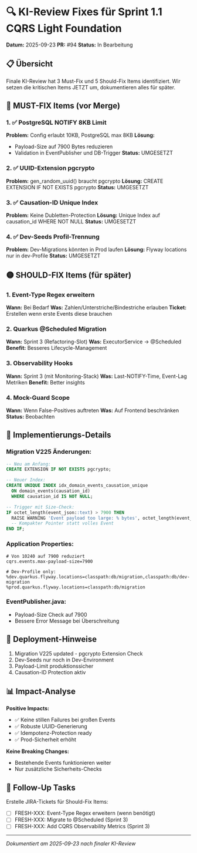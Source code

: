 # 🔍 KI-Review Fixes für Sprint 1.1 CQRS Light Foundation

**Datum:** 2025-09-23
**PR:** #94
**Status:** In Bearbeitung

## 📋 Übersicht

Finale KI-Review hat 3 Must-Fix und 5 Should-Fix Items identifiziert.
Wir setzen die kritischen Items JETZT um, dokumentieren alles für später.

## 🔴 MUST-FIX Items (vor Merge)

### 1. ✅ PostgreSQL NOTIFY 8KB Limit
**Problem:** Config erlaubt 10KB, PostgreSQL max 8KB
**Lösung:**
- Payload-Size auf 7900 Bytes reduzieren
- Validation in EventPublisher und DB-Trigger
**Status:** UMGESETZT

### 2. ✅ UUID-Extension pgcrypto
**Problem:** gen_random_uuid() braucht pgcrypto
**Lösung:** CREATE EXTENSION IF NOT EXISTS pgcrypto
**Status:** UMGESETZT

### 3. ✅ Causation-ID Unique Index
**Problem:** Keine Dubletten-Protection
**Lösung:** Unique Index auf causation_id WHERE NOT NULL
**Status:** UMGESETZT

### 4. ✅ Dev-Seeds Profil-Trennung
**Problem:** Dev-Migrations könnten in Prod laufen
**Lösung:** Flyway locations nur in dev-Profile
**Status:** UMGESETZT

## 🟡 SHOULD-FIX Items (für später)

### 1. Event-Type Regex erweitern
**Wann:** Bei Bedarf
**Was:** Zahlen/Unterstriche/Bindestriche erlauben
**Ticket:** Erstellen wenn erste Events diese brauchen

### 2. Quarkus @Scheduled Migration
**Wann:** Sprint 3 (Refactoring-Slot)
**Was:** ExecutorService → @Scheduled
**Benefit:** Besseres Lifecycle-Management

### 3. Observability Hooks
**Wann:** Sprint 3 (mit Monitoring-Stack)
**Was:** Last-NOTIFY-Time, Event-Lag Metriken
**Benefit:** Better insights

### 4. Mock-Guard Scope
**Wann:** Wenn False-Positives auftreten
**Was:** Auf Frontend beschränken
**Status:** Beobachten

## 📝 Implementierungs-Details

### Migration V225 Änderungen:
```sql
-- Neu am Anfang:
CREATE EXTENSION IF NOT EXISTS pgcrypto;

-- Neuer Index:
CREATE UNIQUE INDEX idx_domain_events_causation_unique
  ON domain_events(causation_id)
  WHERE causation_id IS NOT NULL;

-- Trigger mit Size-Check:
IF octet_length(event_json::text) > 7900 THEN
  RAISE WARNING 'Event payload too large: % bytes', octet_length(event_json::text);
  -- Kompakter Pointer statt volles Event
END IF;
```

### Application Properties:
```properties
# Von 10240 auf 7900 reduziert
cqrs.events.max-payload-size=7900

# Dev-Profile only:
%dev.quarkus.flyway.locations=classpath:db/migration,classpath:db/dev-migration
%prod.quarkus.flyway.locations=classpath:db/migration
```

### EventPublisher.java:
- Payload-Size Check auf 7900
- Bessere Error Message bei Überschreitung

## 🚀 Deployment-Hinweise

1. Migration V225 updated - pgcrypto Extension Check
2. Dev-Seeds nur noch in Dev-Environment
3. Payload-Limit produktionssicher
4. Causation-ID Protection aktiv

## 📊 Impact-Analyse

**Positive Impacts:**
- ✅ Keine stillen Failures bei großen Events
- ✅ Robuste UUID-Generierung
- ✅ Idempotenz-Protection ready
- ✅ Prod-Sicherheit erhöht

**Keine Breaking Changes:**
- Bestehende Events funktionieren weiter
- Nur zusätzliche Sicherheits-Checks

## 🔄 Follow-Up Tasks

Erstelle JIRA-Tickets für Should-Fix Items:
- [ ] FRESH-XXX: Event-Type Regex erweitern (wenn benötigt)
- [ ] FRESH-XXX: Migrate to @Scheduled (Sprint 3)
- [ ] FRESH-XXX: Add CQRS Observability Metrics (Sprint 3)

---
*Dokumentiert am 2025-09-23 nach finaler KI-Review*